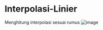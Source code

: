 # Interpolasi-Linier
Menghitung interpolasi sesuai rumus
![image](https://github.com/user-attachments/assets/d56e66c7-0cab-44d2-adf6-dd87a59b4c02)
